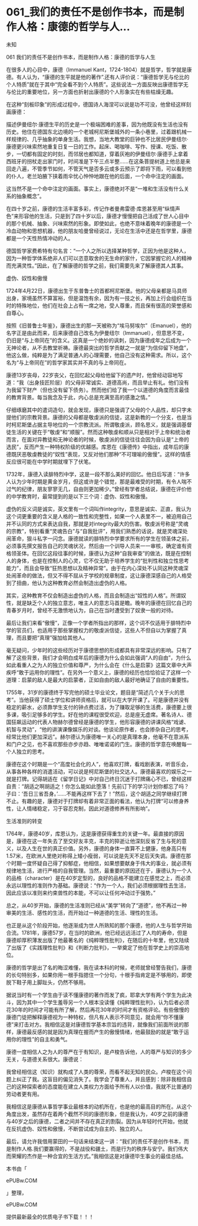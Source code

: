# 061_我们的责任不是创作书本，而是制作人格：康德的哲学与人...

未知

061 我们的责任不是创作书本，而是制作人格：康德的哲学与人生

在很多人的心目中，康德（Immanuel Kant，1724-1804）就是哲学，哲学就是康德。有人认为，“康德的生平就是他的著作”.还有人评价说：“康德哲学无与伦比的个人特质”就在于其中“完全看不到个人特质”。这些说法一方面反映出康德哲学无与伦比的重要地位，另一方面也折射出康德的个人形象实在有些枯燥无趣。

在这种“刻板印象”的形成过程中，德国诗人海涅可以说是功不可没，他曾经这样刻画康德：

描述伊曼纽尔·康德生平的历史是一个极端困难的差事，因为他既没有生活也没有历史。他住在德国东北边境的一个老城柯尼斯堡城外的一条小巷里，过着跟机械一样规律的、几乎抽象的单身生活。我想，当地大教堂的巨钟也不比居民伊曼纽尔·康德更兴味索然地重复日复一日的工作。起床、喝咖啡、写作、授课、吃饭、散步，一切都有固定的时刻，而邻居也都知道，穿着灰袍的伊曼纽尔·康德手上拿着西班牙的拐杖走出家门时，时间准是下午三点半整……在这条菩提树道上他总是来回走八遍，不管季节如何，不管天气是否多云或多云预示了即将下雨，可以看到他的仆人，老兰珀腋下挟着雨伞忧心忡忡地跟在他的后面，一个命中注定的画面。

这当然不是一个命中注定的画面。事实上，康德绝对不是“一堆和生活没有什么关系的抽象概念”。

在四十岁之前，康德的生活丰富多彩，传记作者曼弗雷德·库恩甚至用“纵情声色”来形容他的生活，只是到了四十岁以后，康德才慢慢把自己活成了世人心目中的那个机械、抽象、兴味索然的形象。即使如此，也绝不意味着晚年的康德是一个冷血动物和思想机器，他的朋友哈曼曾经说过，无论在生活中还是在哲学里，康德都是一个天性热情冲动的人。

德国哲学家费希特有句名言：“一个人之所以选择某种哲学，正因为他是这种人，因为一种哲学体系绝非人们可以恣意取舍的无生命的家什，它因掌握它的人的精神而充满灵性。”因此，在了解康德的哲学之前，我们需要先来了解康德其人其事。

虚伪、奴性和傲慢

1724年4月22日，康德出生于东普鲁士的首都柯尼斯堡。他的父母亲都是马具师出身，家境虽然不算富裕，但是温饱有余，因为有一技之长，再加上行会组织在当时的特殊地位，他们在社会上占有一席之地，受人尊重，而且保有很高的荣誉感和自尊心。

按照《旧普鲁士年鉴》，康德出生的那一天被称为“埃马努埃尔”（Emanuel），他的名字正是由此而来，后来康德自己改名为伊曼纽尔（Immanuel），但意思不变，仍旧是“与上帝同在”的含义。这真是一个绝妙的讽刺，因为康德成年之后成为一个无神论者，从不去教堂祈祷。康德最突出的哲学贡献之一就是“为信仰留下地盘”，他这么做，纯粹是为了满足普通人的心理需要，他自己没有这种需求。所以，这个名为“与上帝同在”的哲学家其实并不真的与上帝同在。

康德13岁丧母，22岁丧父，在回忆起父母给他留下的遗产时，他曾经动容地写道：“我（出身技匠阶层）的父母非常诚实、道德高尚，而且举止有礼。他们没有为我留下财产（但也没有留下债务）。然而他们给了我一个以道德的角度而言最佳的教育背景。每当我念及于此，内心总是充满至高的感激之情。”

仔细琢磨其中的遣词造句，就会发现，康德只是强调了父母的个人品性，却只字未提他们的宗教背景。康德的父母都是敬虔派的信徒，这是新教的一个分支，也是当时柯尼斯堡占据主导地位的一个宗教流派。所谓敬虔派，顾名思义，就是强调基督徒生活的关键在于“敬虔”和“顺服”。然而这种敬虔和顺从只是相对于上帝和统治者而言，在面对异教徒和无神论者的时候，敬虔派的信徒往往会因为自认是“上帝的选民”，反而产生一种特权阶级的优越感。库恩在《康德传》中指出，成年后的康德既厌恶敬虔教徒的“奴性”表现，又反对他们那种“不可理喻的傲慢”。这样的情感反应很可能在中学时期就埋下了伏笔。

1732年，康德入读腓特烈中学，这是一段不那么美好的回忆。他日后写道：“许多人认为少年时期是黄金岁月，但这或许是个错觉，那是最难受的时期，有令人喘不过气的纪律，朋友寥寥无几，自由则更加稀少。”曾经有学者总结说，康德在评价他的中学教育时，最常提到的是以下三个词：虚伪、奴性和傲慢。

虚伪的反义词是诚实，英文里有一个词叫作integrity，意思是诚实、正直，我认为这个词更重要的含义是人格的一致性和完整性，如果一个人表里不一，被迫用自己并不认同的方式来表达自我，那就是对integrity最大的伤害。敬虔派号称是“灵魂的宗教”，特别看重“灵魂告白”与“自我批评”，用我们熟悉的话说，就是灵魂深处闹革命，狠斗私字一闪念。康德就读的腓特烈中学要求所有的学生在领圣体之前，必须事先撰文报告自己的灵魂状况，然后由一个训导人员来一一审核，确定谁有资格领圣体。在回忆这段往事的时候，康德认为这种“自我审查”的做法，既是在控制人的身体，也是在控制人的心灵，它不仅无助于培养学生的“批判性和独立性思考能力”，而且会导致“狂热思想以及精神异常”。由于在内心深处不认同这种灵魂深处闹革命的做法，但又不得不屈从于学校的规章制度，这让康德深感自己的人格受到了扭曲，他认为这种教育必然会制造出虚伪的人格。

其实，这种教育不仅会制造出虚伪的人格，而且会制造出“奴性的人格”。所谓奴性，就是缺乏个人的独立意志，唯主人的意志马首是瞻。晚年的康德在回忆自己的青春岁月时，曾经不无激愤地认为，自己在当时遭受到了奴隶一般的对待。

最后让我们来看“傲慢”，正像一个学者所指出的那样，这个词不仅适用于腓特烈中学的官员们，也适用于那些掌握权力的敬虔派信徒，这些人不但自以为掌握了真理，而且要把“真理”强加给其他人。

毫无疑问，少年时的这些经历对于康德思想的形成都具有非常深远的影响。只有了解了这些背景，我们才会明白成年后的康德为什么会如此强调“人的自由”，为什么如此看重人之为人的独立价值和尊严，为什么会在《什么是启蒙》这篇文章中大声疾呼“敢于运用你的理性”。在另外一个意义上，康德的经历也恰恰验证了这样一个道理：启蒙的敌人是最大的启蒙者，正如自由的敌人最好地确证了自由的重要性。

1755年，31岁的康德终于写完他的硕士毕业论文，题目是“简述几个关于火的思考”。当他获得了硕士学位和讲师资格后，就可以在大学开课了。可是康德并没有稳定的薪水，必须靠学生支付的钟点费过活，为了赚取足够的生活费，康德要上很多课，吸引足够多的学生。好在他的课程很受欢迎，总是座无虚席。著名诗人、德国狂飙运动的代表人物赫尔德曾经是康德的学生，他形容康德的讲课风格“戏谑、机智与灵动”，“他的讲演课像娱乐的对谈。他谈论原作者，也会掺杂自己的思考，经常比他们更加深远”。赫尔德认为康德唯一关心的是真理本身，他毫不在意派系和门户之见，也不喜欢那些亦步亦趋、唯唯诺诺的门生。康德的哲学意在唤醒每一个人独立的思考。

康德在这个时期是一个“高度社会化的人”，他喜欢打牌，看戏剧表演，听音乐会，从事各种各样的消遣活动，可以说是柯尼斯堡的社交达人。康德最喜欢的娱乐之一就是打牌。记得胡适在《留学日记》中对自己终日沉迷于打牌痛心不已，曾经这样自责：“胡适之啊胡适之！你怎么能如此堕落！先前订下的学习计划你都忘了吗？子曰：‘吾日三省吾身。’……不能再这样下去了！”然后，这个胡适之同学继续打牌不止。有趣的是，康德对于打牌却有着非常正面的看法，他认为打牌“可以修身养性，让人情绪稳定，习于容忍克制，因此对道德修养有所影响”。

生活准则的转变

1764年，康德40岁，库恩认为，这是康德获得重生的关键一年。最直接的原因是，康德在这一年失去了至交好友丰克，丰克的猝逝让他深刻反省了生与死的意义，以及人生在世的真正价值。另外，康德的身体一直算不上健康，他身高只有1.57米，在欧洲人里绝对称得上矮小瘦弱，可以说是先天不足后天失调。康德在那个时期一度怀疑自己得了抑郁症，他相信，如果想要献身于伟大的事业，就必须有规律地生活，进行严格的自我管理。当然，最重要的原因还在于，康德认为一个人的品格（character）是在40岁定型的，良好的品格不能建立在感觉之上，而必须永远以理性的准则作为基础。康德说：“作为一个人，我们必须根据理性去生活，因此应该以准则来约束兽性的本能，不可以让任何冲动过于强势。”

总之，从40岁开始，康德的生活准则已经从“美学”转向了“道德”，他不再过一种审美的生活、感性的生活，而开始过一种道德的生活、理性的生活。

也正是从这个阶段开始，他逐渐成为世人所熟知的那个康德，他的人生与哲学开始合流。1781年，康德57岁，在当时的欧洲，他已经远远活过了人均的寿命，但是康德却厚积薄发出版了他最著名的《纯粹理性批判》，在随后的十年里，他又陆续了出版了《实践理性批判》和《判断力批判》，一举奠定了他在哲学史上的崇高地位。

康德的哲学是出了名的晦涩难懂，我在读本科的时候，老师就曾经警告我们，康德的长句特别多，如果你用一根手指摁住一个分句，十根手指肯定是不够用的，即使脱下鞋子用上脚趾头，仍然不够用。

据说当时有一个学生由于读不懂康德的著作而发了疯，耶拿大学有两个学生为此决斗，因为其中一个学生羞辱另一个人根本没读懂《纯粹理性批判》，认为后者必须花30年的时间才可能有所了解，然后再花30年的时间才有资格评论。有些傲慢的康德门徒把解释康德视为一种特权，但凡有人表示不同意见，就会用“你不懂康德”来打击对方。我相信这是对康德哲学基本宗旨的违背，就像我们前面所说的那样，康德最反感的就是因为真理在握而产生的傲慢情绪，他最鼓励的就是“敢于运用你的理性”的自主和勇气。

康德一度相信人之为人的尊严在于有知识，是卢梭告诉他，人的尊严与知识的多少无关，与道德关系很大。康德说：

我曾经相信这（知识）就构成了人类的尊荣，而看不起无知的民众。卢梭在这个问题上纠正了我。这盲目的偏见消失了。我学会了尊重人，并且感到：除非我相信自己的这种探索者的态度能在建立人类权力方面给予所有人以价值，我就不比普通的劳动者更有用。

我相信这是康德从事哲学事业最根本的动机所在，也是他的最高目的所在。从这个角度出发，虽然存在着两个截然不同的康德形象，但是我认为，40岁之前的康德与40岁之后的康德，二者之间并不存在真正的割裂。因为从年轻时代开始，他就在反抗虚伪、奴性和傲慢，不断尝试成为自主的、独立的人。

最后，请允许我借用蒙田的一句话来结束这一讲：“我们的责任不是创作书本，而是制作人格.我们要赢得的，不是战役和疆土，而是行为的秩序与安宁。我们伟大而荣耀的杰作是一种合宜的生活方式。”我相信这是对康德毕生事业的最佳总结。

本书由「

ePUBw.COM

」整理，

ePUBw.COM

提供最新最全的优质电子书下载！！！